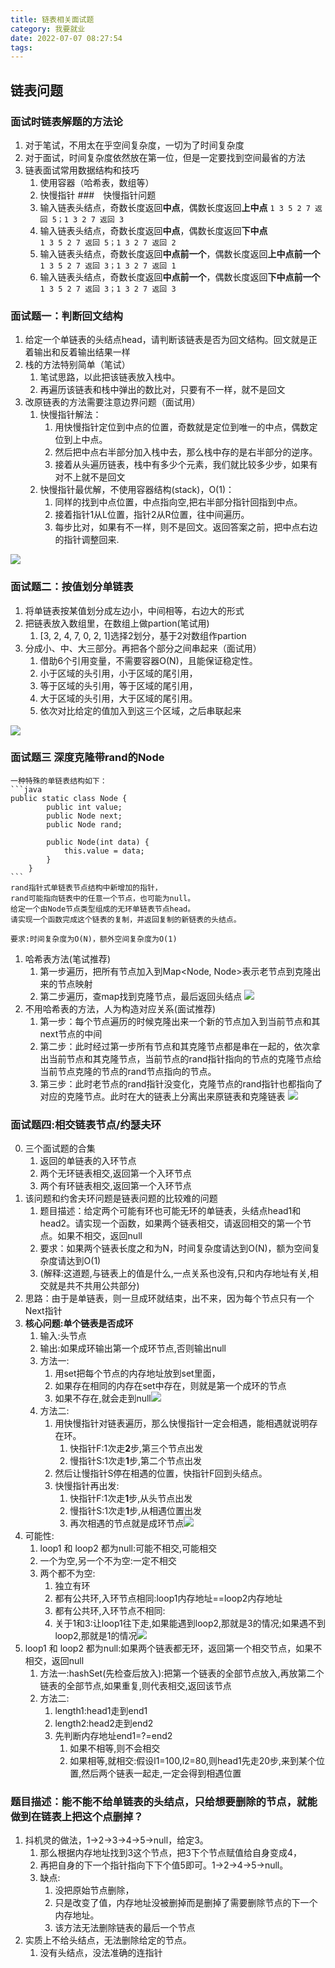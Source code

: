 ```yaml
---
title: 链表相关面试题
category: 我要就业
date: 2022-07-07 08:27:54
tags:
---
```

## 链表问题
### 面试时链表解题的方法论
1. 对于笔试，不用太在乎空间复杂度，一切为了时间复杂度
2. 对于面试，时间复杂度依然放在第一位，但是一定要找到空间最省的方法
3. 链表面试常用数据结构和技巧
    1. 使用容器（哈希表，数组等）
    2. 快慢指针
###　快慢指针问题
    1. 输入链表头结点，奇数长度返回**中点**，偶数长度返回**上中点** 
        `1 3 5 2 7 返回 5；1 3 2 7 返回 3`
    2. 输入链表头结点，奇数长度返回**中点**，偶数长度返回**下中点**  
        `1 3 5 2 7 返回 5；1 3 2 7 返回 2`
    3. 输入链表头结点，奇数长度返回**中点前一个**，偶数长度返回**上中点前一个**  
        `1 3 5 2 7 返回 3；1 3 2 7 返回 1`
    4. 输入链表头结点，奇数长度返回**中点前一个**，偶数长度返回**下中点前一个**  
        `1 3 5 2 7 返回 3；1 3 2 7 返回 3`

### 面试题一：判断回文结构
1. 给定一个单链表的头结点head，请判断该链表是否为回文结构。回文就是正着输出和反着输出结果一样
2. 栈的方法特别简单（笔试）
    1. 笔试思路，以此把该链表放入栈中。
    2. 再遍历该链表和栈中弹出的数比对，只要有不一样，就不是回文
3. 改原链表的方法需要注意边界问题（面试用）
    1. 快慢指针解法：
        1. 用快慢指针定位到中点的位置，奇数就是定位到唯一的中点，偶数定位到上中点。
        2. 然后把中点右半部分加入栈中去，那么栈中存的是右半部分的逆序。
        3. 接着从头遍历链表，栈中有多少个元素，我们就比较多少步，如果有对不上就不是回文
    2. 快慢指针最优解，不使用容器结构(stack)，O(1)：
        1. 同样的找到中点位置，中点指向空,把右半部分指针回指到中点。
        2. 接着指针1从L位置，指针2从R位置，往中间遍历。
        3. 每步比对，如果有不一样，则不是回文。返回答案之前，把中点右边的指针调整回来.

![](image/2022-07-07-16-11-19.png)
### 面试题二：按值划分单链表
1. 将单链表按某值划分成左边小，中间相等，右边大的形式
2. 把链表放入数组里，在数组上做partion(笔试用)
    1. [3, 2, 4, 7, 0, 2, 1]选择2划分，基于2对数组作partion
3. 分成小、中、大三部分。再把各个部分之间串起来（面试用）
    1. 借助6个引用变量，不需要容器O(N)，且能保证稳定性。
    2. 小于区域的头引用，小于区域的尾引用，
    3. 等于区域的头引用，等于区域的尾引用，
    4. 大于区域的头引用，大于区域的尾引用。
    5. 依次对比给定的值加入到这三个区域，之后串联起来

![](image/2022-07-07-16-11-42.png)

### 面试题三 深度克隆带rand的Node
    一种特殊的单链表结构如下：
    ```java
    public static class Node {
            public int value;
            public Node next;
            public Node rand;

            public Node(int data) {
                this.value = data;
            }
        }
    ```
    rand指针式单链表节点结构中新增加的指针，
    rand可能指向链表中的任意一个节点，也可能为null。
    给定一个由Node节点类型组成的无环单链表节点head。
    请实现一个函数完成这个链表的复制，并返回复制的新链表的头结点。

    要求:时间复杂度为O(N)，额外空间复杂度为O(1)

1. 哈希表方法(笔试推荐)
    1. 第一步遍历，把所有节点加入到Map<Node, Node>表示老节点到克隆出来的节点映射
    2. 第二步遍历，查map找到克隆节点，最后返回头结点
![](image/2022-07-07-16-12-52.png)
2. 不用哈希表的方法，人为构造对应关系(面试推荐)
    1. 第一步：每个节点遍历的时候克隆出来一个新的节点加入到当前节点和其next节点的中间
    2. 第二步：此时经过第一步所有节点和其克隆节点都是串在一起的，依次拿出当前节点和其克隆节点，当前节点的rand指针指向的节点的克隆节点给当前节点克隆的节点的rand节点指向的节点。
    3. 第三步：此时老节点的rand指针没变化，克隆节点的rand指针也都指向了对应的克隆节点。此时在大的链表上分离出来原链表和克隆链表
![](image/2022-07-07-16-13-22.png)
### 面试题四:相交链表节点/约瑟夫环
0. 三个面试题的合集
    1. 返回的单链表的入环节点
    2. 两个无环链表相交,返回第一个入环节点
    3. 两个有环链表相交,返回第一个入环节点
1. 该问题和约舍夫环问题是链表问题的比较难的问题
    1. 题目描述：给定两个可能有环也可能无环的单链表，头结点head1和head2。请实现一个函数，如果两个链表相交，请返回相交的第一个节点。如果不相交，返回null
    2. 要求：如果两个链表长度之和为N，时间复杂度请达到O(N)，额为空间复杂度请达到O(1)
    3. (解释:这道题,与链表上的值是什么,一点关系也没有,只和内存地址有关,相交就是共不共用公共部分)
2. 思路：由于是单链表，则一旦成环就结束，出不来，因为每个节点只有一个Next指针
3. **核心问题:单个链表是否成环**
    1. 输入:头节点
    2. 输出:如果成环输出第一个成环节点,否则输出null
    3. 方法一:
        1. 用set把每个节点的内存地址放到set里面，
        2. 如果存在相同的内存在set中存在，则就是第一个成环的节点
        3. 如果不存在,就会走到null![](image/2022-07-07-16-14-05.png)
    4. 方法二:
        1. 用快慢指针对链表遍历，那么快慢指针一定会相遇，能相遇就说明存在环。
            1. 快指针F:1次走**2**步,第三个节点出发
            2. 慢指针S:1次走**1**步,第二个节点出发
        2. 然后让慢指针S停在相遇的位置，快指针F回到头结点。
        3. 快慢指针再出发:
            1. 快指针F:1次走**1**步,从头节点出发
            2. 慢指针S:1次走**1**步,从相遇位置出发
            3. 再次相遇的节点就是成环节点![](image/2022-07-07-16-22-30.png)
4. 可能性:
    1. loop1 和 loop2 都为null:可能不相交,可能相交
    2. 一个为空,另一个不为空:一定不相交
    3. 两个都不为空:
        1. 独立有环
        2. 都有公共环,入环节点相同:loop1内存地址==loop2内存地址
        3. 都有公共环,入环节点不相同:
        4. 关于1和3:让loop1往下走,如果能遇到loop2,那就是3的情况;如果遇不到loop2,那就是1的情况![](image/2022-07-07-16-22-49.png)
5. loop1 和 loop2 都为null:如果两个链表都无环，返回第一个相交节点，如果不相交，返回null
    1. 方法一:hashSet(先检查后放入):把第一个链表的全部节点放入,再放第二个链表的全部节点,如果重复,则代表相交,返回该节点
    2. 方法二:
        1. length1:head1走到end1
        2. length2:head2走到end2
        3. 先判断内存地址end1=?=end2
            1. 如果不相等,则不会相交
            2. 如果相等,就相交:假设l1=100,l2=80,则head1先走20步,来到某个位置,然后两个链表一起走,一定会得到相遇位置

### 题目描述：能不能不给单链表的头结点，只给想要删除的节点，就能做到在链表上把这个点删掉？
1. 抖机灵的做法，1->2->3->4->5->null，给定3。
    1. 那么根据内存地址找到3这个节点，把3下个节点赋值给自身变成4，
    2. 再把自身的下一个指针指向下下个值5即可。1->2->4->5->null。
    3. 缺点:
        1. 没把原始节点删除，
        2. 只是改变了值，内存地址没被删掉而是删掉了需要删除节点的下一个内存地址。
        3. 该方法无法删除链表的最后一个节点
2. 实质上不给头结点，无法删除给定的节点。
    1. 没有头结点，没法准确的连指针